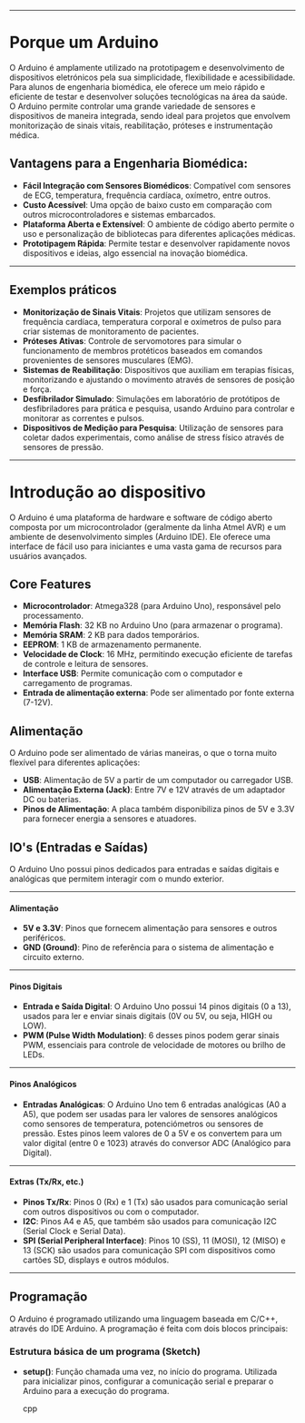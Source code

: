 ***
# Porque um Arduino

O Arduino é amplamente utilizado na prototipagem e desenvolvimento de dispositivos eletrónicos pela sua simplicidade, flexibilidade e acessibilidade. Para alunos de engenharia biomédica, ele oferece um meio rápido e eficiente de testar e desenvolver soluções tecnológicas na área da saúde. O Arduino permite controlar uma grande variedade de sensores e dispositivos de maneira integrada, sendo ideal para projetos que envolvem monitorização de sinais vitais, reabilitação, próteses e instrumentação médica.

## Vantagens para a Engenharia Biomédica:

- **Fácil Integração com Sensores Biomédicos**: Compatível com sensores de ECG, temperatura, frequência cardíaca, oxímetro, entre outros.
- **Custo Acessível**: Uma opção de baixo custo em comparação com outros microcontroladores e sistemas embarcados.
- **Plataforma Aberta e Extensível**: O ambiente de código aberto permite o uso e personalização de bibliotecas para diferentes aplicações médicas.
- **Prototipagem Rápida**: Permite testar e desenvolver rapidamente novos dispositivos e ideias, algo essencial na inovação biomédica.

---

## **Exemplos práticos**

- **Monitorização de Sinais Vitais**: Projetos que utilizam sensores de frequência cardíaca, temperatura corporal e oxímetros de pulso para criar sistemas de monitoramento de pacientes.
- **Próteses Ativas**: Controle de servomotores para simular o funcionamento de membros protéticos baseados em comandos provenientes de sensores musculares (EMG).
- **Sistemas de Reabilitação**: Dispositivos que auxiliam em terapias físicas, monitorizando e ajustando o movimento através de sensores de posição e força.
- **Desfibrilador Simulado**: Simulações em laboratório de protótipos de desfibriladores para prática e pesquisa, usando Arduino para controlar e monitorar as correntes e pulsos.
- **Dispositivos de Medição para Pesquisa**: Utilização de sensores para coletar dados experimentais, como análise de stress físico através de sensores de pressão.

---
# Introdução ao dispositivo

O Arduino é uma plataforma de hardware e software de código aberto composta por um microcontrolador (geralmente da linha Atmel AVR) e um ambiente de desenvolvimento simples (Arduino IDE). Ele oferece uma interface de fácil uso para iniciantes e uma vasta gama de recursos para usuários avançados.

## Core Features

- **Microcontrolador**: Atmega328 (para Arduino Uno), responsável pelo processamento.
- **Memória Flash**: 32 KB no Arduino Uno (para armazenar o programa).
- **Memória SRAM**: 2 KB para dados temporários.
- **EEPROM**: 1 KB de armazenamento permanente.
- **Velocidade de Clock**: 16 MHz, permitindo execução eficiente de tarefas de controle e leitura de sensores.
- **Interface USB**: Permite comunicação com o computador e carregamento de programas.
- **Entrada de alimentação externa**: Pode ser alimentado por fonte externa (7-12V).


## Alimentação

O Arduino pode ser alimentado de várias maneiras, o que o torna muito flexível para diferentes aplicações:

- **USB**: Alimentação de 5V a partir de um computador ou carregador USB.
- **Alimentação Externa (Jack)**: Entre 7V e 12V através de um adaptador DC ou baterias.
- **Pinos de Alimentação**: A placa também disponibiliza pinos de 5V e 3.3V para fornecer energia a sensores e atuadores.


## **IO's (Entradas e Saídas)**

O Arduino Uno possui pinos dedicados para entradas e saídas digitais e analógicas que permitem interagir com o mundo exterior.

---

#### **Alimentação**

- **5V e 3.3V**: Pinos que fornecem alimentação para sensores e outros periféricos.
- **GND (Ground)**: Pino de referência para o sistema de alimentação e circuito externo.

---

#### **Pinos Digitais**

- **Entrada e Saída Digital**: O Arduino Uno possui 14 pinos digitais (0 a 13), usados para ler e enviar sinais digitais (0V ou 5V, ou seja, HIGH ou LOW).
- **PWM (Pulse Width Modulation)**: 6 desses pinos podem gerar sinais PWM, essenciais para controle de velocidade de motores ou brilho de LEDs.

---

#### **Pinos Analógicos**

- **Entradas Analógicas**: O Arduino Uno tem 6 entradas analógicas (A0 a A5), que podem ser usadas para ler valores de sensores analógicos como sensores de temperatura, potenciómetros ou sensores de pressão. Estes pinos leem valores de 0 a 5V e os convertem para um valor digital (entre 0 e 1023) através do conversor ADC (Analógico para Digital).

---

#### **Extras (Tx/Rx, etc.)**

- **Pinos Tx/Rx**: Pinos 0 (Rx) e 1 (Tx) são usados para comunicação serial com outros dispositivos ou com o computador.
- **I2C**: Pinos A4 e A5, que também são usados para comunicação I2C (Serial Clock e Serial Data).
- **SPI (Serial Peripheral Interface)**: Pinos 10 (SS), 11 (MOSI), 12 (MISO) e 13 (SCK) são usados para comunicação SPI com dispositivos como cartões SD, displays e outros módulos.

---

## **Programação**

O Arduino é programado utilizando uma linguagem baseada em C/C++, através do IDE Arduino. A programação é feita com dois blocos principais:

### **Estrutura básica de um programa (Sketch)**

- **setup()**: Função chamada uma vez, no início do programa. Utilizada para inicializar pinos, configurar a comunicação serial e preparar o Arduino para a execução do programa.
    
    cpp